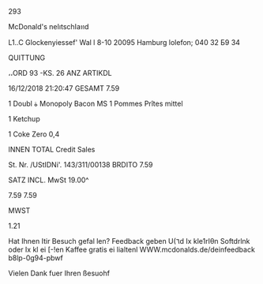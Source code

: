 293

McDonald's neاıtschاaทd

L1..C
Glockenyiessef' Wal l  8-10
20095 Hamburg
lolefon; 040 32 Б9  34

QUITTUNG

،،ORD  93  -KS.  26
ANZ  ARTIKDL

16/12/2018  21:20:47
GESAMT
7.59

1  Doubl ة  Monopoly  Bacon  MS
1  Pommes  Prîtes  mittel

1  Ketchup

1  Coke  Zero  0,4

INNEN  TOTAL
Credit  Sales

St. Nr. /UStIDNi'.  143/311/00138
BRDITO
7.59

SATZ
INCL.  MwSt  19.00^

7.59
7.59

MWST

1.21

Hat  Ihnen  Itir  Besuch  gefal len?
Feedback  geben  U(٦d  Ix  kle1rاθn  Softdrlnk
oder  Ix  kl ei [-!en  Kaffee  gratis  ei lialtenl
WWW.mcdonalds.de/deinfeedback
b8lp-0g94-pbwf

Vielen  Dank  fuer  Ihren  ßesuohf

